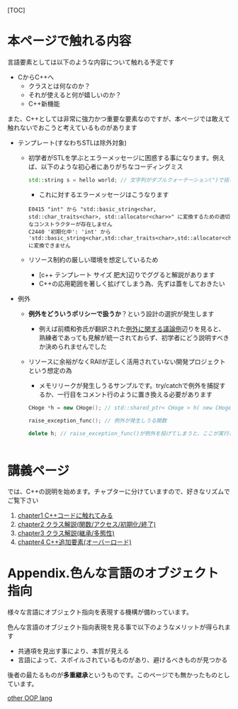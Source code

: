 [TOC]

# 本ページで触れる内容

言語要素としては以下のような内容について触れる予定です

- CからC++へ
  - クラスとは何なのか？
  - それが使えると何が嬉しいのか？
  - C++新機能

また、C++としては非常に強力かつ重要な要素なのですが、本ページでは敢えて触れないでおこうと考えているものがあります

- テンプレート(すなわちSTLは除外対象)
  - 初学者がSTLを学ぶとエラーメッセージに困惑する事になります。例えば、以下のような初心者にありがちなコーディングミス

    ```cpp
    std::string s = hello world; // 文字列がダブルクォーテーション(")で括られていない!!
    ```

    - これに対するエラーメッセージはこうなります

    ```
    E0415 "int" から "std::basic_string<char, std::char_traits<char>, std::allocator<char>>" に変換するための適切なコンストラクターが存在しません
    C2440 '初期化中': 'int' から 'std::basic_string<char,std::char_traits<char>,std::allocator<char>>' に変換できません
    ```

  - リソース制約の厳しい環境を想定しているため

    - [c++ テンプレート サイズ 肥大]辺りでググると解説があります
    - C++の応用範囲を著しく拡げてしまう為、先ずは蓋をしておきたい

- 例外
  - **例外をどういうポリシーで扱うか**？という設計の選択が発生します

    - 例えば前橋和弥氏が翻訳された[例外に関する議論例](http://d.hatena.ne.jp/kmaebashi/20100101/p1)辺りを見ると、熟練者であっても見解が統一されておらず、初学者にどう説明すべきか決められませんでした

  - リソースに余裕がなくRAIIが正しく活用されていない開発プロジェクトという想定の為

    - メモリリークが発生しうるサンプルです。try/catchで例外を捕捉するか、一行目をコメント行のように置き換える必要があります

    ```cpp
    CHoge *h = new CHoge(); // std::shared_ptr< CHoge > h( new CHoge() );
    
    raise_exception_func(); // 例外が発生しうる関数
    
    delete h; // raise_exception_func()が例外を投げてしまうと、ここが実行されない
        
    ```

# 講義ページ

では、C++の説明を始めます。チャプターに分けていますので、好きなリズムでご覧下さい

1. [chapter1 C++コードに触れてみる](./chapter_1.md)
2. [chapter2 クラス解説(関数/アクセス/初期化/終了)](chapter_2.md)
3. [chapter3 クラス解説(継承/多態性)](chapter_3.md)
4. [chapter4 C++追加要素(オーバーロード)](chapter_4.md)

# Appendix.色んな言語のオブジェクト指向

様々な言語にオブジェクト指向を表現する機構が備わっています。

色んな言語のオブジェクト指向表現を見る事で以下のようなメリットが得られます

- 共通項を見出す事により、本質が見える
- 言語によって、スポイルされているものがあり、避けるべきものが見つかる

後者の最たるものが**多重継承**というものです。このページでも無かったものとしています。

[other OOP lang](other_oop_lang.md)